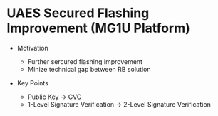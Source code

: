# UAES Secured Flashing Improvement \(MG1U Platform\)

* Motivation
  * Further sercured flashing improvement 
  * Minize technical gap between RB solution
  
  
* Key Points
  * Public Key -&gt; CVC
  * 1-Level Signature Verification -&gt; 2-Level Signature Verification



